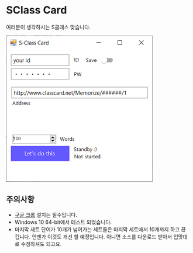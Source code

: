 # SClass Card

여러분이 생각하시는 S클래스 맞습니다.

![스크린샷](sc.png)

## 주의사항

 - [구글 크롬](chrome.com) 설치는 필수입니다.
 - Windows 10 64-bit에서 테스트 되었습니다.
 - 마지막 세트 단어가 10개가 넘어가는 세트들은 마지막 세트에서 10개까지 하고 끊깁니다. 언젠가 이것도 개선 할 예정입니다. 아니면 소스를 다운로드 받아서 입맛대로 수정하셔도 되고요.



